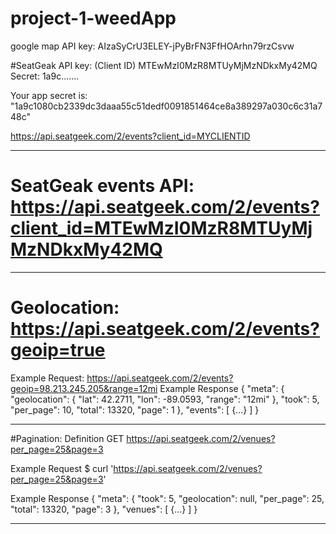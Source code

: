 # project-1-weedApp
google map API key: AIzaSyCrU3ELEY-jPyBrFN3FfHOArhn79rzCsvw

#SeatGeak API key: (Client ID) MTEwMzI0MzR8MTUyMjMzNDkxMy42MQ
Secret: 	1a9c.......

Your app secret is:   "1a9c1080cb2339dc3daaa55c51dedf0091851464ce8a389297a030c6c31a748c"

https://api.seatgeek.com/2/events?client_id=MYCLIENTID
******************************************************************************

# SeatGeak events API: https://api.seatgeek.com/2/events?client_id=MTEwMzI0MzR8MTUyMjMzNDkxMy42MQ

******************************************************************************
# Geolocation: https://api.seatgeek.com/2/events?geoip=true
  Example Request: https://api.seatgeek.com/2/events?geoip=98.213.245.205&range=12mi
  Example Response
{
    "meta": {
        "geolocation": {
            "lat": 42.2711,
            "lon": -89.0593,
            "range": "12mi"
        },
        "took": 5,
        "per_page": 10,
        "total": 13320,
        "page": 1
    },
    "events": [
        {...}
    ]
}
**************************************************************************
#Pagination: Definition
GET https://api.seatgeek.com/2/venues?per_page=25&page=3

Example Request
$ curl 'https://api.seatgeek.com/2/venues?per_page=25&page=3'

Example Response
{
    "meta": {
        "took": 5,
        "geolocation": null,
        "per_page": 25,
        "total": 13320,
        "page": 3
    },
    "venues": [
        {...}
    ]
}
****************************************************************